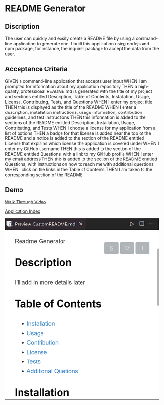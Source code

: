 # README Generator

## Discription

The user can quickly and easily create a README file by using a command-line application to generate one. 
I built this application using nodejs and npm package, for instance, the inquirer package to accept the data from the user. 

## Acceptance Criteria


GIVEN a command-line application that accepts user input
WHEN I am prompted for information about my application repository
THEN a high-quality, professional README.md is generated with the title of my project and sections entitled Description, Table of Contents, Installation, Usage, License, Contributing, Tests, and Questions
WHEN I enter my project title
THEN this is displayed as the title of the README
WHEN I enter a description, installation instructions, usage information, contribution guidelines, and test instructions
THEN this information is added to the sections of the README entitled Description, Installation, Usage, Contributing, and Tests
WHEN I choose a license for my application from a list of options
THEN a badge for that license is added near the top of the README and a notice is added to the section of the README entitled License that explains which license the application is covered under
WHEN I enter my GitHub username
THEN this is added to the section of the README entitled Questions, with a link to my GitHub profile
WHEN I enter my email address
THEN this is added to the section of the README entitled Questions, with instructions on how to reach me with additional questions
WHEN I click on the links in the Table of Contents
THEN I am taken to the corresponding section of the README

## Demo 

[Walk Through Video](https://drive.google.com/file/d/1QkwwrLKUfKFnn-EIyP06OGLkLG-cs5A5/view?usp=sharing)

[Application Index](index.js)

![Demo](README%20Generator.png)
